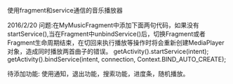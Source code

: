 使用fragment和service通信的音乐播放器

2016/2/20 
问题:在MyMusicFragment中添加下面两句代码，如果没有startService(),当在Fragment中unbindService()后，切换Fragment或者Fragment生命周期结束，在切回来执行播放等操作时将会重新创建MediaPlayer对象，造成同时播放两首曲子的错误。
  getActivity().startService(intent);
  getActivity().bindService(intent, connection, Context.BIND_AUTO_CREATE);
 
待添加功能:
  使用通知，退出功能，搜索功能，进度条，随机播放。
